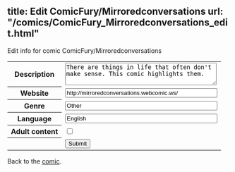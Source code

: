 title: Edit ComicFury/Mirroredconversations
url: "/comics/ComicFury_Mirroredconversations_edit.html"
---
Edit info for comic ComicFury/Mirroredconversations

<form name="comic" action="http://gaepostmail.appspot.com/comic/" method="post">
<table class="comicinfo">
<tr>
<th>Description</th><td><textarea name="description" cols="40" rows="3">There are things in life that often don't make sense. This comic highlights them.</textarea></td>
</tr>
<tr>
<th>Website</th><td><input type="text" name="url" value="http://mirroredconversations.webcomic.ws/" size="40"/></td>
</tr>
<tr>
<th>Genre</th><td><input type="text" name="genre" value="Other" size="40"/></td>
</tr>
<tr>
<th>Language</th><td><input type="text" name="language" value="English" size="40"/></td>
</tr>
<tr>
<th>Adult content</th><td><input type="checkbox" name="adult" value="adult" /></td>
</tr>
<tr>
<th></th><td>
<input type="hidden" name="comic" value="ComicFury_Mirroredconversations" />
<input type="submit" name="submit" value="Submit" />
</td>
</tr>
</table>
</form>

Back to the [comic](ComicFury_Mirroredconversations.html).
